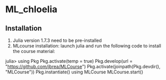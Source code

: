 # ML_chloelia

## Installation
1) Julia version 1.7.3 need to be pre-installed
2) MLcourse installation:
launch julia and run the following code to install the course material:

julia> using Pkg
       Pkg.activate(temp = true)
       Pkg.develop(url = "https://github.com/jbrea/MLCourse")
       Pkg.activate(joinpath(Pkg.devdir(), "MLCourse"))
       Pkg.instantiate()
       using MLCourse
       MLCourse.start()
